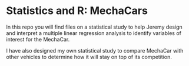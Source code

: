 # Statistics and R: MechaCars
In this repo you will find files on a statistical study to help Jeremy design and interpret a multiple linear regression analysis to identify variables of interest for the MechaCar.

I have also designed my own statistical study to compare MechaCar with other vehicles to determine how it will stay on top of its competition.
